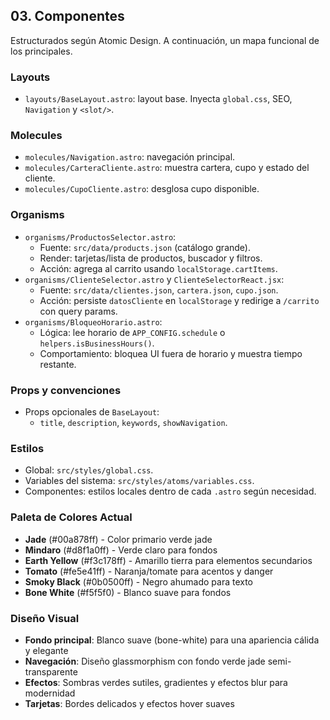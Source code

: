 ## 03. Componentes

Estructurados según Atomic Design. A continuación, un mapa funcional de los principales.

### Layouts

- `layouts/BaseLayout.astro`: layout base. Inyecta `global.css`, SEO, `Navigation` y `<slot/>`.

### Molecules

- `molecules/Navigation.astro`: navegación principal.
- `molecules/CarteraCliente.astro`: muestra cartera, cupo y estado del cliente.
- `molecules/CupoCliente.astro`: desglosa cupo disponible.

### Organisms

- `organisms/ProductosSelector.astro`:
  - Fuente: `src/data/products.json` (catálogo grande).
  - Render: tarjetas/lista de productos, buscador y filtros.
  - Acción: agrega al carrito usando `localStorage.cartItems`.
- `organisms/ClienteSelector.astro` y `ClienteSelectorReact.jsx`:
  - Fuente: `src/data/clientes.json`, `cartera.json`, `cupo.json`.
  - Acción: persiste `datosCliente` en `localStorage` y redirige a `/carrito` con query params.
- `organisms/BloqueoHorario.astro`:
  - Lógica: lee horario de `APP_CONFIG.schedule` o `helpers.isBusinessHours()`.
  - Comportamiento: bloquea UI fuera de horario y muestra tiempo restante.

### Props y convenciones

- Props opcionales de `BaseLayout`:
  - `title`, `description`, `keywords`, `showNavigation`.

### Estilos

- Global: `src/styles/global.css`.
- Variables del sistema: `src/styles/atoms/variables.css`.
- Componentes: estilos locales dentro de cada `.astro` según necesidad.

### Paleta de Colores Actual

- **Jade** (#00a878ff) - Color primario verde jade
- **Mindaro** (#d8f1a0ff) - Verde claro para fondos
- **Earth Yellow** (#f3c178ff) - Amarillo tierra para elementos secundarios
- **Tomato** (#fe5e41ff) - Naranja/tomate para acentos y danger
- **Smoky Black** (#0b0500ff) - Negro ahumado para texto
- **Bone White** (#f5f5f0) - Blanco suave para fondos

### Diseño Visual

- **Fondo principal**: Blanco suave (bone-white) para una apariencia cálida y elegante
- **Navegación**: Diseño glassmorphism con fondo verde jade semi-transparente
- **Efectos**: Sombras verdes sutiles, gradientes y efectos blur para modernidad
- **Tarjetas**: Bordes delicados y efectos hover suaves
